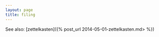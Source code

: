 ```yaml
---
layout: page
title: filing
---
```



See also: [zettelkasten]({% post_url 2014-05-01-zettelkasten.md> %})

